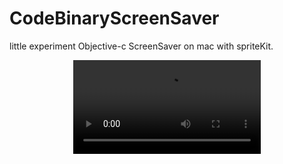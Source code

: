 # CodeBinaryScreenSaver

little experiment Objective-c ScreenSaver on mac with spriteKit.

<div align="center">
	<video src="https://github.com/horiz0n-zero/CodeBinary-ScreenSaver/raw/master/videos.m4v" controls>
		Oops video tag unsuport !
	</video>
</div>
